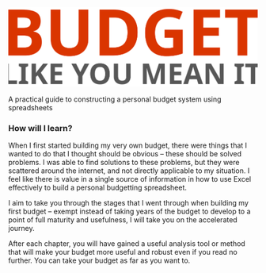 ![Budget like you mean it](images/heading.svg)

A practical guide to constructing a personal budget system using spreadsheets


### How will I learn?

When I first started building my very own budget, there were things that I wanted to do that I thought should be obvious – these should be solved problems. I was able to find solutions to these problems, but they were scattered around the internet, and not directly applicable to my situation. I feel like there is value in a single source of information in how to use Excel effectively to build a personal budgetting spreadsheet.

I aim to take you through the stages that I went through when building my first budget – exempt instead of taking years of the budget to develop to a point of full maturity and usefulness, I will take you on the accelerated journey.

After each chapter, you will have gained a useful analysis tool or method that will make your budget more useful and robust even if you read no further. You can take your budget as far as you want to.